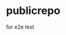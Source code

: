 # publicrepo
for e2e test
















































































































































































































































































































































































































































































































































































































































































































































































































































































































































































































































































































































































































































































































































































































































































































































































































































































































































































































































































































































































































































































































































































































































































































































































































































































































































































































































































































































































































































































































































































































































































































































































































































































































































































































































































































































































































































































































































































































































































































































































































































































